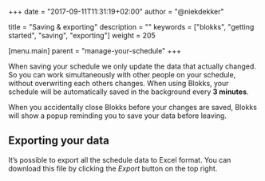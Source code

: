 +++
date            = "2017-09-11T11:31:19+02:00"
author          = "@niekdekker"

title           = "Saving & exporting"
description     = ""
keywords        = ["blokks", "getting started", "saving", "exporting"]
weight          = 205

[menu.main]
parent          = "manage-your-schedule"
+++

When saving your schedule we only update the data that actually changed. So you can work simultaneously with other people on your schedule, without overwriting each others changes. When using Blokks, your schedule will be automatically saved in the background every **3 minutes**.

When you accidentally close Blokks before your changes are saved, Blokks will show a popup reminding you to save your data before leaving.

## Exporting your data
It’s possible to export all the schedule data to Excel format. You can download this file by clicking the *Export* button on the top right.